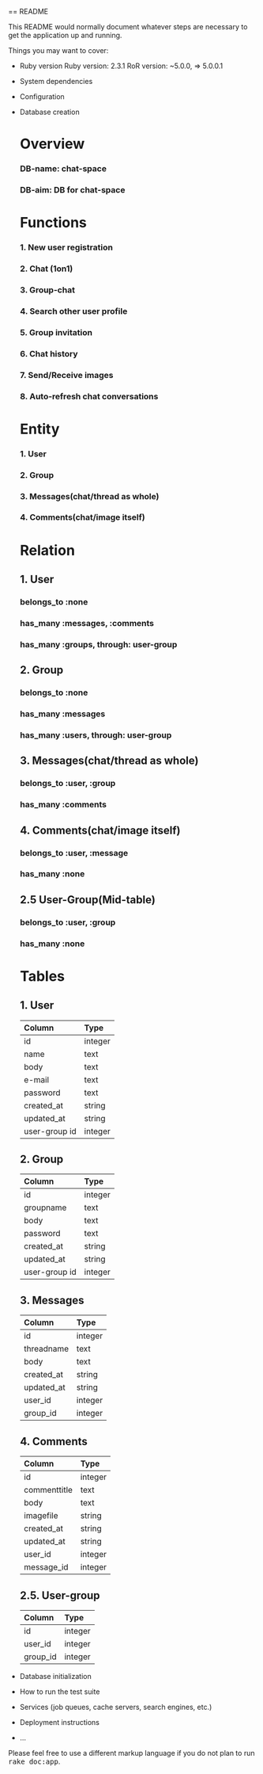 == README

This README would normally document whatever steps are necessary to get the
application up and running.

Things you may want to cover:

* Ruby version
  Ruby version: 2.3.1
  RoR version:  ~5.0.0, => 5.0.0.1

* System dependencies

* Configuration

* Database creation
  # Overview
  ### DB-name: chat-space
  ### DB-aim:  DB for chat-space

  # Functions
  ### 1. New user registration
  ### 2. Chat (1on1)
  ### 3. Group-chat
  ### 4. Search other user profile
  ### 5. Group invitation
  ### 6. Chat history
  ### 7. Send/Receive images
  ### 8. Auto-refresh chat conversations

  # Entity
  ### 1. User
  ### 2. Group
  ### 3. Messages(chat/thread as whole)
  ### 4. Comments(chat/image itself)

  # Relation
  ## 1. User
    ### belongs_to :none
    ### has_many :messages, :comments
    ### has_many :groups, through: user-group
  ## 2. Group
    ### belongs_to :none
    ### has_many :messages
    ### has_many :users, through: user-group
  ## 3. Messages(chat/thread as whole)
    ### belongs_to :user, :group
    ### has_many :comments
  ## 4. Comments(chat/image itself)
    ### belongs_to :user, :message
    ### has_many :none
  ## 2.5 User-Group(Mid-table)
    ### belongs_to :user, :group
    ### has_many :none

  # Tables
  ## 1. User
   | Column        | Type        |
   |:--|:--|
   | id            |     integer |
   | name          |        text |
   | body          |        text |
   | e-mail        |        text |
   | password      |        text |
   | created_at    |      string |
   | updated_at    |      string |
   | user-group id |     integer |

  ## 2. Group
   | Column        | Type        |
   |:--|:--|
   | id            |     integer |
   | groupname     |        text |
   | body          |        text |
   | password      |        text |
   | created_at    |      string |
   | updated_at    |      string |
   | user-group id |     integer |

  ## 3. Messages
   | Column        | Type        |
   |:--|:--|
   | id            |     integer |
   | threadname    |        text |
   | body          |        text |
   | created_at    |      string |
   | updated_at    |      string |
   | user_id       |     integer |
   | group_id      |     integer |

  ## 4. Comments
   | Column        | Type        |
   |:--|:--|
   | id            |     integer |
   | commenttitle  |        text |
   | body          |        text |
   | imagefile     |      string |
   | created_at    |      string |
   | updated_at    |      string |
   | user_id       |     integer |
   | message_id    |     integer |

  ## 2.5. User-group
   | Column        | Type        |
   |:--|:--|
   | id            |     integer |
   | user_id       |     integer |
   | group_id      |     integer |


* Database initialization

* How to run the test suite

* Services (job queues, cache servers, search engines, etc.)

* Deployment instructions

* ...


Please feel free to use a different markup language if you do not plan to run
<tt>rake doc:app</tt>.
